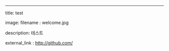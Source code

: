 ---
title: test

image: 
  filename : welcome.jpg

description: 테스트

external_link : http://github.com/
